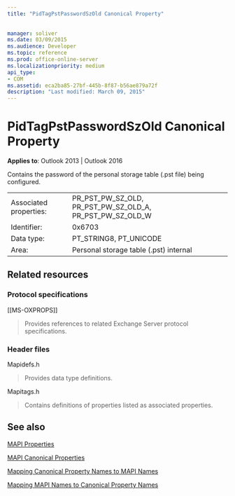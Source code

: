 ```yaml
---
title: "PidTagPstPasswordSzOld Canonical Property"
 
 
manager: soliver
ms.date: 03/09/2015
ms.audience: Developer
ms.topic: reference
ms.prod: office-online-server
ms.localizationpriority: medium
api_type:
- COM
ms.assetid: eca2ba85-27bf-445b-8f87-b56ae879a72f
description: "Last modified: March 09, 2015"
---
```


# PidTagPstPasswordSzOld Canonical Property

  
  
**Applies to**: Outlook 2013 | Outlook 2016 
  
Contains the password of the personal storage table (.pst file) being configured.
  
|||
|:-----|:-----|
|Associated properties:  <br/> |PR_PST_PW_SZ_OLD, PR_PST_PW_SZ_OLD_A, PR_PST_PW_SZ_OLD_W  <br/> |
|Identifier:  <br/> |0x6703  <br/> |
|Data type:  <br/> |PT_STRING8, PT_UNICODE  <br/> |
|Area:  <br/> |Personal storage table (.pst) internal  <br/> |
   
## Related resources

### Protocol specifications

[[MS-OXPROPS]] 
  
> Provides references to related Exchange Server protocol specifications.
    
### Header files

Mapidefs.h
  
> Provides data type definitions.
    
Mapitags.h
  
> Contains definitions of properties listed as associated properties.
    
## See also



[MAPI Properties](mapi-properties.md)
  
[MAPI Canonical Properties](mapi-canonical-properties.md)
  
[Mapping Canonical Property Names to MAPI Names](mapping-canonical-property-names-to-mapi-names.md)
  
[Mapping MAPI Names to Canonical Property Names](mapping-mapi-names-to-canonical-property-names.md)

